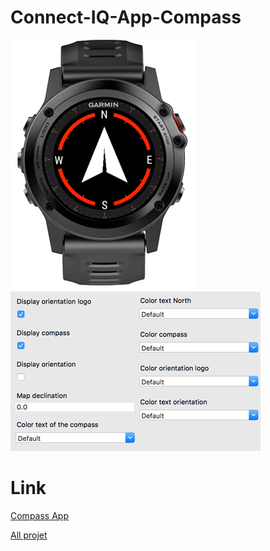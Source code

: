 # Connect-IQ-App-Compass
![0](https://github.com/ravenfeld/Connect-IQ-App-Compass/blob/dev/screenshot/0.png)
![0](https://github.com/ravenfeld/Connect-IQ-App-Compass/blob/dev/screenshot/1.png)

# Link
[Compass App](https://apps.garmin.com/fr-FR/apps/a84b8179-89f2-4359-ae0c-e6b8fa3bf485)

[All projet](https://apps.garmin.com/fr-FR/developer/9a164185-3030-48d9-9aef-f5351abe70d8/apps)
